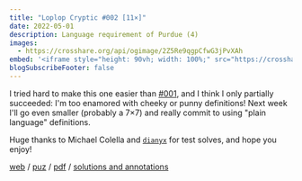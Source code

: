 ```yaml
---
title: "Loplop Cryptic #002 [11×]"
date: 2022-05-01
description: Language requirement of Purdue (4)
images:
  - https://crosshare.org/api/ogimage/2Z5Re9qgpCfwG3jPvXAh
embed: '<iframe style="height: 90vh; width: 100%;" src="https://crosshare.org/embed/2Z5Re9qgpCfwG3jPvXAh/ArvGvNkiqJRS71DkcyTunpgI9hr2" frameborder="0" allowfullscreen="true" allowtransparency="true"></iframe>'
blogSubscribeFooter: false
---
```


I tried hard to make this one easier than [#001](/crosswords/001), and I think
I only partially succeeded: I'm too enamored with cheeky or punny definitions!
Next week I'll go even smaller (probably a 7×7) and really commit to using
"plain language" definitions.

Huge thanks to Michael Colella and
[`dianyx`](https://crosshare.org/dianyXwords) for test solves, and hope you
enjoy!

[web](https://crosshare.org/crosswords/2Z5Re9qgpCfwG3jPvXAh/loplop-cryptic-002-11)
/ [puz](/crosswords/loplop-002.puz)
/ [pdf](/crosswords/loplop-002.pdf)
/ [solutions and annotations](/crosswords/loplop-002-solutions.pdf)
